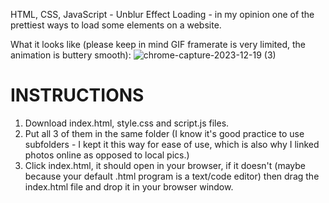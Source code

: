 HTML, CSS, JavaScript - Unblur Effect Loading - in my opinion one of the prettiest ways to load some elements on a website.

What it looks like (please keep in mind GIF framerate is very limited, the animation is buttery smooth):
![chrome-capture-2023-12-19 (3)](https://github.com/nikczemnydev/UnblurEffectLoading/assets/136376818/57119a40-d6d5-469d-9b2a-d2df24de0ea1)

# INSTRUCTIONS #
1. Download index.html, style.css and script.js files.
2. Put all 3 of them in the same folder (I know it's good practice to use subfolders - I kept it this way for ease of use, which is also why I linked photos online as opposed to local pics.)
3. Click index.html, it should open in your browser, if it doesn't (maybe because your default .html program is a text/code editor) then drag the index.html file and drop it in your browser window.
